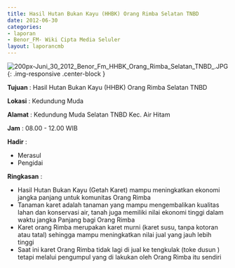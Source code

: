 ```yaml
---	
title: Hasil Hutan Bukan Kayu (HHBK) Orang Rimba Selatan TNBD
date: 2012-06-30
categories:	
- laporan	
- Benor_FM- Wiki Cipta Media Seluler	
layout: laporancmb	
---	
```

	
![200px-Juni_30_2012_Benor_Fm_HHBK_Orang_Rimba_Selatan_TNBD_.JPG](/uploads/200px-Juni_30_2012_Benor_Fm_HHBK_Orang_Rimba_Selatan_TNBD_.JPG){: .img-responsive .center-block }	
	
**Tujuan** : Hasil Hutan Bukan Kayu (HHBK) Orang Rimba Selatan TNBD
	
**Lokasi** : Kedundung Muda
	
**Alamat** : Kedundung Muda Selatan TNBD Kec. Air Hitam
	
**Jam** : 08.00 - 12.00 WIB

	
**Hadir** :	
*	Merasul
*	Pengidai

**Ringkasan** :	
*	Hasil Hutan Bukan Kayu (Getah Karet) mampu meningkatkan ekonomi jangka panjang untuk komunitas Orang Rimba
*	Tanaman karet adalah tanaman yang mampu mengembalikan kualitas lahan dan konservasi air, tanah juga memiliki nilai ekonomi tinggi dalam waktu jangka Panjang bagi Orang Rimba
*	Karet orang Rimba merupakan karet murni (karet susu, tanpa kotoran atau tatal) sehingga mampu meningkatkan nilai jual yang jauh lebih tinggi
*	Saat ini karet Orang Rimba tidak lagi di jual ke tengkulak (toke dusun ) tetapi melalui pengumpul yang di lakukan oleh Orang Rimba itu sendiri
